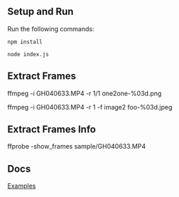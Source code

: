 ## Setup and Run

Run the following commands:

`npm install`

`node index.js`

## Extract Frames

ffmpeg -i GH040633.MP4 -r 1/1 one2one-%03d.png

ffmpeg -i GH040633.MP4 -r 1 -f image2 foo-%03d.jpeg

## Extract Frames Info

ffprobe -show_frames sample/GH040633.MP4


## Docs

[Examples](https://www.binpress.com/generate-video-previews-ffmpeg/)